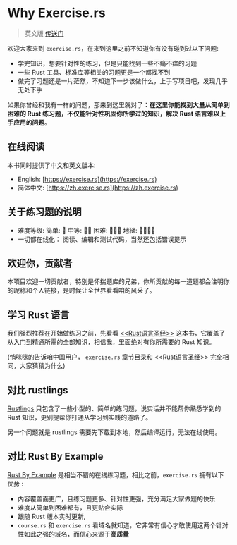 # Why Exercise.rs
> 英文版 [传送门](https://exercise.rs)

欢迎大家来到 `exercise.rs`，在来到这里之前不知道你有没有碰到过以下问题:

- 学完知识，想要针对性的练习，但是只能找到一些不痛不痒的习题
- 一些 Rust 工具、标准库等相关的习题更是一个都找不到
- 做完了习题还是一片茫然，不知道下一步该做什么，上手写项目吧，发现几乎无处下手

如果你曾经和我有一样的问题，那来到这里就对了：**在这里你能找到大量从简单到困难的 Rust 练习题，不仅能针对性巩固你所学过的知识，解决 Rust 语言难以上手应用的问题**。

## 在线阅读
本书同时提供了中文和英文版本:
- English: [https://exercise.rs](https://exercise.rs)
- 简体中文: [https://zh.exercise.rs](https://zh.exercise.rs)

## 关于练习题的说明
- 难度等级: 简单: 🌟  中等: 🌟🌟  困难: 🌟🌟🌟  地狱: 🌟🌟🌟🌟
- 一切都在线化： 阅读、编辑和测试代码，当然还包括错误提示

## 欢迎你，贡献者
本项目欢迎一切贡献者，特别是怀揣题库的兄弟，你所贡献的每一道题都会注明你的昵称和个人链接，是时候让全世界看看咱的风采了。

## 学习 Rust 语言
我们强烈推荐在开始做练习之前，先看看 [<<Rust语言圣经>>]((https://course.rs)) 这本书，它覆盖了从入门到精通所需的全部知识，相信我，里面绝对有你所需要的 Rust 知识。

(悄咪咪的告诉咱中国用户， `exercise.rs` 章节目录和 <<Rust语言圣经>> 完全相同，大家猜猜为什么)




## 对比 rustlings
[Rustlings](https://github.com/rust-lang/rustlings) 只包含了一些小型的、简单的练习题，说实话并不能帮你熟悉学到的 Rust 知识，更别提帮你打通从学习到实践的道路了。

另一个问题就是 rustlings 需要先下载到本地，然后编译运行，无法在线使用。

## 对比 Rust By Example
[Rust By Example](https://doc.rust-lang.org/stable/rust-by-example/) 是相当不错的在线练习题，相比之前，`exercise.rs` 拥有以下优势 :

- 内容覆盖面更广，且练习题更多、针对性更强，充分满足大家做题的快乐
- 难度从简单到困难都有，且更贴合实际
- 跟随 Rust 版本实时更新,
- `course.rs` 和 `exercise.rs` 看域名就知道，它非常有信心才敢使用这两个针对性如此之强的域名，而信心来源于**高质量**



